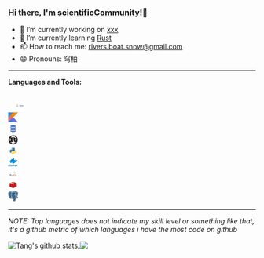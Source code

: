 ### Hi there, I'm [scientificCommunity!](https://github.com/scientificCommunity)👋

- 🔭 I’m currently working on [xxx](https://github.com/scientificCommunity)
- 🌱 I’m currently learning [Rust](https://www.rust-lang.org/)
- 📫 How to reach me: [rivers.boat.snow@gmail.com](https://www.rust-lang.org/)
- 😄 Pronouns: 穹柏
---

**Languages and Tools:**  

<code>
  <img height="20" src="https://raw.githubusercontent.com/github/explore/80688e429a7d4ef2fca1e82350fe8e3517d3494d/topics/java/java.png">
<img height="20" src="https://raw.githubusercontent.com/github/explore/80688e429a7d4ef2fca1e82350fe8e3517d3494d/topics/kotlin/kotlin.png">
<img height="20" src="https://raw.githubusercontent.com/github/explore/80688e429a7d4ef2fca1e82350fe8e3517d3494d/topics/sql/sql.png">
<img height="20" src="https://raw.githubusercontent.com/github/explore/5c058a388828bb5fde0bcafd4bc867b5bb3f26f3/topics/rust/rust.png">
<img height="20" src="https://raw.githubusercontent.com/github/explore/80688e429a7d4ef2fca1e82350fe8e3517d3494d/topics/python/python.png">
<img height="20" src="https://raw.githubusercontent.com/github/explore/80688e429a7d4ef2fca1e82350fe8e3517d3494d/topics/docker/docker.png">
<img height="20" src="https://raw.githubusercontent.com/github/explore/80688e429a7d4ef2fca1e82350fe8e3517d3494d/topics/mysql/mysql.png">
<img height="20" src="https://raw.githubusercontent.com/github/explore/80688e429a7d4ef2fca1e82350fe8e3517d3494d/topics/redis/redis.png">
<img height="20" src="https://raw.githubusercontent.com/github/explore/80688e429a7d4ef2fca1e82350fe8e3517d3494d/topics/postgresql/postgresql.png">
</code>

---

*NOTE: Top languages does not indicate my skill level or something like that, it's a github metric of which languages i have the most code on github*

<a href="https://github.com/scientificCommunity/">
  <img align="center" src="https://github-readme-stats.vercel.app/api?username=scientificCommunity&show_icons=true&count_private=true" alt="Tang's github stats" />
</a>
<a href="https://github.com/scientificCommunity/">
  <img align="center" src="https://github-readme-stats.vercel.app/api/top-langs/?username=scientificCommunity&hide=python,html&layout=compact" />
</a>


<!--
**scientificCommunity/scientificCommunity** is a ✨ _special_ ✨ repository because its `README.md` (this file) appears on your GitHub profile.

Here are some ideas to get you started:

- 🔭 I’m currently working on ...
- 🌱 I’m currently learning ...
- 👯 I’m looking to collaborate on ...
- 🤔 I’m looking for help with ...
- 💬 Ask me about ...
- 📫 How to reach me: ...
- 😄 Pronouns: ...
- ⚡ Fun fact: ...
-->
